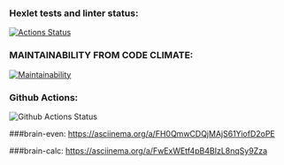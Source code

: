 ### Hexlet tests and linter status:
[![Actions Status](https://github.com/Imabirdmf/python-project-lvl1/workflows/hexlet-check/badge.svg)](https://github.com/Imabirdmf/python-project-lvl1/actions)
### MAINTAINABILITY FROM CODE CLIMATE:
[![Maintainability](https://api.codeclimate.com/v1/badges/a99a88d28ad37a79dbf6/maintainability)](https://codeclimate.com/github/codeclimate/codeclimate/maintainability)
### Github Actions:
![Github Actions Status](https://github.com/Imabirdmf/python-project-lvl1/actions/workflows/main.yml/badge.svg)

###brain-even:
https://asciinema.org/a/FH0QmwCDQjMAjS61YiofD2oPE

###brain-calc:
https://asciinema.org/a/FwExWEtf4pB4BIzL8nqSy9Zza
